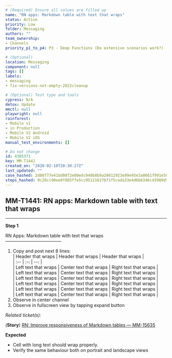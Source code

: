 ```yaml
---
# (Required) Ensure all values are filled up
name: "RN apps: Markdown table with text that wraps"
status: Active
priority: Low
folder: Messaging
authors: ""
team_ownership: 
- Channels
priority_p1_to_p4: P3 - Deep Functions (Do extensive scenarios work?)

# (Optional)
location: Messaging
component: null
tags: []
labels: 
- messaging
- fix-versions-not-empty-2022cleanup

# (Optional) Test type and tools
cypress: N/A
detox: Update
mmctl: null
playwright: null
rainforest: 
- Mobile v1
- in Production
- Mobile V2 Android
- Mobile V2 iOS
manual_test_environments: []

# Do not change
id: 4305371
key: MM-T1441
created_on: "2020-02-10T20:30:27Z"
last_updated: ""
case_hashed: 2d88f77e41bd08f2e80edc948b8b9a28612923e99e95e3a0661f991e58f73b059481500f61a065f50877c1f575c872da
steps_hashed: 0c28cc90ee8f085ffe5cc951216276f1f5cada33e4d6b6346cd3989d58c0439b0cb8b733c490f96857fb2f2632a52b55
---
```


<!-- (Auto-generated) Based on frontmatter's "key" and "name" -->

## MM-T1441: RN apps: Markdown table with text that wraps

---

**Step 1**

RN Apps: Markdown table with text that wraps\
–––––––––––––––––––––––––

1. Copy and post next 8 lines:
   \
   \| Header that wraps | Header that wraps | Header that wraps |\
   \| :-- | :-: | --: |\
   \| Left text that wraps | Center text that wraps | Right text that wraps |\
   \| Left text that wraps | Center text that wraps | Right text that wraps |\
   \| Left text that wraps | Center text that wraps | Right text that wraps |\
   \| Left text that wraps | Center text that wraps | Right text that wraps |\
   \| Left text that wraps | Center text that wraps | Right text that wraps |\
   \| Left text that wraps | Center text that wraps | Right text that wraps |
2. Observe in center channel
3. Observe in fullscreen view by tapping expand button

_Related ticket(s):_

(**Story**) [RN: Improve responsiveness of Markdown tables — MM-15635](https://mattermost.atlassian.net/browse/MM-15635)

**Expected**

- Cell with long text should wrap properly.
- Verify the same behaviour both on portrait and landscape views
